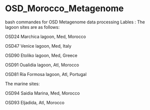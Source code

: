 # OSD_Morocco_Metagenome
bash commandes for OSD Metagenome data processing 
Lables :
The lagoon sites are as follows:

OSD24 Marchica lagoon, Med, Morocco 

OSD47 Venice lagoon, Med, Italy   

OSD90 Etoliko lagoon, Med, Greece

OSD91 Oualidia lagoon, Atl, Morocco

OSD81 Ria Formosa lagoon, Atl, Portugal   

The marine sites:

OSD94 Saidia Marina, Med, Morocco 

OSD93 Eljadida, Atl, Morocco
